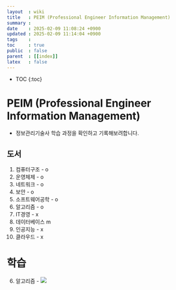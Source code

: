 ```yaml
---
layout  : wiki
title   : PEIM (Professional Engineer Information Management)
summary : 
date    : 2025-02-09 11:08:24 +0900
updated : 2025-02-09 11:14:04 +0900
tags    : 
toc     : true
public  : false
parent  : [[index]]
latex   : false
---
```

* TOC
{:toc}


# PEIM (Professional Engineer Information Management)
- 정보관리기술사 학습 과정을 확인하고 기록해보려합니다.

## 도서
1. 컴퓨터구조 - o
2. 운영체제 - o
3. 네트워크 - o
4. 보안 - o
5. 소프트웨어공학 - o
6. 알고리즘 - o
7. IT경영 - x
8. 데이터베이스 m
9. 인공지능 - x
10. 클라우드 - x


# 학습 
6. 알고리즘 - ![](https://geps.dev/progress/10)
